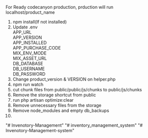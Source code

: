 

For Ready codecanyon production, prduction will run localhost/product_name
1. npm install(If not installed)
2. Update .env <br>
   APP_URL <br>
   APP_VERSION <br>
   APP_INSTALLED <br>
   APP_PURCHASE_CODE <br>
   MIX_ENV_MODE <br>
   MIX_ASSET_URL <br>
   DB_DATABASE <br>
   DB_USERNAME <br>
   DB_PASSWORD <br>
3. Change product_version & VERSION on helper.php
4. npm run watch
5. cut chunk files from public/public/js/chunks to public/js/chunks
6. Remove the storage shortcut from public
7. run php artisan optimize:clear
8. Remove unnecessary files from the storage
9. Remove node_modules and empty db_backups
10. 
"# Invenotory-Management" 
"# inventory_management_system" 
"# Invenotory-Management-system" 
